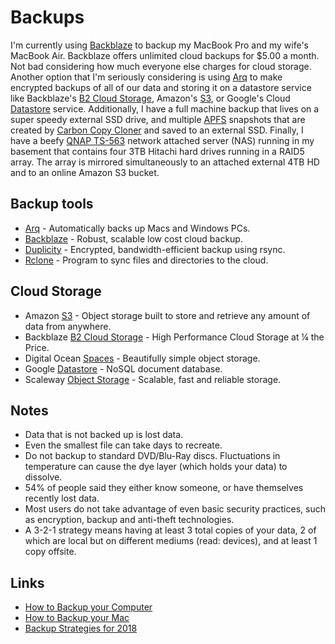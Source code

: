 # Backups

I'm currently using [Backblaze](https://www.backblaze.com/cloud-backup.html) to backup my MacBook Pro and my wife's MacBook Air. Backblaze offers unlimited cloud backups for $5.00 a month. Not bad considering how much everyone else charges for cloud storage. Another option that I'm seriously considering is using [Arq](https://www.arqbackup.com/) to make encrypted backups of all of our data and storing it on a  datastore service like Backblaze's [B2 Cloud Storage](https://www.backblaze.com/b2/cloud-storage.html), Amazon's [S3](https://aws.amazon.com/s3), or Google's Cloud [Datastore](https://cloud.google.com/datastore/docs/concepts/overview) service. Additionally, I have a full machine backup that lives on a super speedy external SSD drive, and multiple [APFS](https://en.wikipedia.org/wiki/Apple_File_System) snapshots that are created by [Carbon Copy Cloner](https://bombich.com/) and saved to an external SSD. Finally, I have a beefy [QNAP TS-563](https://www.qnap.com/en/product/ts-563) network attached server (NAS) running in my basement that contains four 3TB Hitachi hard drives running in a RAID5 array. The array is mirrored simultaneously to an attached external 4TB HD and to an online Amazon S3 bucket.

## Backup tools

- [Arq](https://www.arqbackup.com/) - Automatically backs up Macs and Windows PCs.
- [Backblaze](https://www.backblaze.com/cloud-backup.html) - Robust, scalable low cost cloud backup.
- [Duplicity](http://duplicity.nongnu.org/) - Encrypted, bandwidth-efficient backup using rsync.
- [Rclone](https://rclone.org/) - Program to sync files and directories to the cloud.

## Cloud Storage

- Amazon [S3](https://aws.amazon.com/s3) - Object storage built to store and retrieve any amount of data from anywhere.
- Backblaze [B2 Cloud Storage](https://www.backblaze.com/b2/cloud-storage.html) - High Performance Cloud Storage at ¼ the Price.
- Digital Ocean [Spaces](https://www.digitalocean.com/products/spaces/) - Beautifully simple object storage.
- Google [Datastore](https://cloud.google.com/datastore/docs/concepts/overview) - NoSQL document database.
- Scaleway [Object Storage](https://www.scaleway.com/object-storage/) - Scalable, fast and reliable storage.

## Notes

- Data that is not backed up is lost data.
- Even the smallest file can take days to recreate.
- Do not backup to standard DVD/Blu-Ray discs. Fluctuations in temperature can cause the dye layer (which holds your data) to dissolve.
- 54% of people said they either know someone, or have themselves recently lost data.
- Most users do not take advantage of even basic security practices, such as encryption, backup and anti-theft technologies.
- A 3-2-1 strategy means having at least 3 total copies of your data, 2 of which are local but on different mediums (read: devices), and at least 1 copy offsite. 

## Links

- [How to Backup your Computer](https://www.backblaze.com/backup-your-computer.html)
- [How to Backup your Mac](https://support.apple.com/mac-backup)
- [Backup Strategies for 2018](https://www.lullabot.com/articles/backup-strategies-for-2018)

